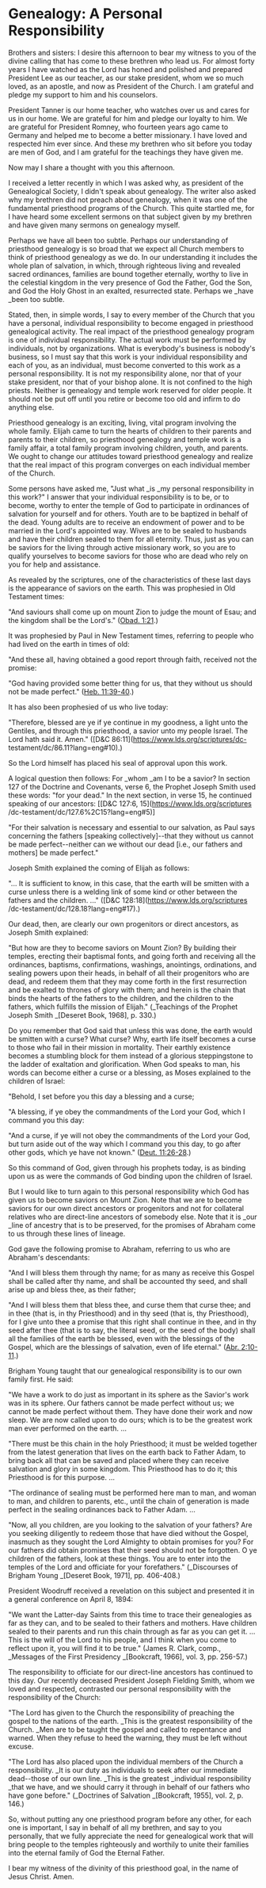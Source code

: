 # Genealogy: A Personal Responsibility

Brothers and sisters: I desire this afternoon to bear my witness to you of the
divine calling that has come to these brethren who lead us. For almost forty
years I have watched as the Lord has honed and polished and prepared President
Lee as our teacher, as our stake president, whom we so much loved, as an
apostle, and now as President of the Church. I am grateful and pledge my
support to him and his counselors.

President Tanner is our home teacher, who watches over us and cares for us in
our home. We are grateful for him and pledge our loyalty to him. We are
grateful for President Romney, who fourteen years ago came to Germany and
helped me to become a better missionary. I have loved and respected him ever
since. And these my brethren who sit before you today are men of God, and I am
grateful for the teachings they have given me.

Now may I share a thought with you this afternoon.

I received a letter recently in which I was asked why, as president of the
Genealogical Society, I didn't speak about genealogy. The writer also asked
why my brethren did not preach about genealogy, when it was one of the
fundamental priesthood programs of the Church. This quite startled me, for I
have heard some excellent sermons on that subject given by my brethren and
have given many sermons on genealogy myself.

Perhaps we have all been too subtle. Perhaps our understanding of priesthood
genealogy is so broad that we expect all Church members to think of priesthood
genealogy as we do. In our understanding it includes the whole plan of
salvation, in which, through righteous living and revealed sacred ordinances,
families are bound together eternally, worthy to live in the celestial kingdom
in the very presence of God the Father, God the Son, and God the Holy Ghost in
an exalted, resurrected state. Perhaps we _have _been too subtle.

Stated, then, in simple words, I say to every member of the Church that you
have a personal, individual responsibility to become engaged in priesthood
genealogical activity. The real impact of the priesthood genealogy program is
one of individual responsibility. The actual work must be performed by
individuals, not by organizations. What is everybody's business is nobody's
business, so I must say that this work is your individual responsibility and
each of you, as an individual, must become converted to this work as a
personal responsibility. It is not my responsibility alone, nor that of your
stake president, nor that of your bishop alone. It is not confined to the high
priests. Neither is genealogy and temple work reserved for older people. It
should not be put off until you retire or become too old and infirm to do
anything else.

Priesthood genealogy is an exciting, living, vital program involving the whole
family. Elijah came to turn the hearts of children to their parents and
parents to their children, so priesthood genealogy and temple work is a family
affair, a total family program involving children, youth, and parents. We
ought to change our attitudes toward priesthood genealogy and realize that the
real impact of this program converges on each individual member of the Church.

Some persons have asked me, "Just what _is _my personal responsibility in this
work?" I answer that your individual responsibility is to be, or to become,
worthy to enter the temple of God to participate in ordinances of salvation
for yourself and for others. Youth are to be baptized in behalf of the dead.
Young adults are to receive an endowment of power and to be married in the
Lord's appointed way. Wives are to be sealed to husbands and have their
children sealed to them for all eternity. Thus, just as you can be saviors for
the living through active missionary work, so you are to qualify yourselves to
become saviors for those who are dead who rely on you for help and assistance.

As revealed by the scriptures, one of the characteristics of these last days
is the appearance of saviors on the earth. This was prophesied in Old
Testament times:

"And saviours shall come up on mount Zion to judge the mount of Esau; and the
kingdom shall be the Lord's." ([Obad.
1:21](https://www.lds.org/scriptures/ot/obad/1.21?lang=eng#20).)

It was prophesied by Paul in New Testament times, referring to people who had
lived on the earth in times of old:

"And these all, having obtained a good report through faith, received not the
promise:

"God having provided some better thing for us, that they without us should not
be made perfect." ([Heb.
11:39-40](https://www.lds.org/scriptures/nt/heb/11.39-40?lang=eng#38).)

It has also been prophesied of us who live today:

"Therefore, blessed are ye if ye continue in my goodness, a light unto the
Gentiles, and through this priesthood, a savior unto my people Israel. The
Lord hath said it. Amen." ([D&amp;C 86:11](https://www.lds.org/scriptures/dc-
testament/dc/86.11?lang=eng#10).)

So the Lord himself has placed his seal of approval upon this work.

A logical question then follows: For _whom _am I to be a savior? In section
127 of the Doctrine and Covenants, verse 6, the Prophet Joseph Smith used
these words: "for your dead." In the next section, in verse 15, he continued
speaking of our ancestors: [[D&amp;C 127:6, 15](https://www.lds.org/scriptures
/dc-testament/dc/127.6%2C15?lang=eng#5)]

"For their salvation is necessary and essential to our salvation, as Paul says
concerning the fathers [speaking collectively]--that they without us cannot be
made perfect--neither can we without our dead [i.e., our fathers and mothers]
be made perfect."

Joseph Smith explained the coming of Elijah as follows:

"... It is sufficient to know, in this case, that the earth will be smitten with
a curse unless there is a welding link of some kind or other between the
fathers and the children. ..." ([D&amp;C 128:18](https://www.lds.org/scriptures
/dc-testament/dc/128.18?lang=eng#17).)

Our dead, then, are clearly our own progenitors or direct ancestors, as Joseph
Smith explained:

"But how are they to become saviors on Mount Zion? By building their temples,
erecting their baptismal fonts, and going forth and receiving all the
ordinances, baptisms, confirmations, washings, anointings, ordinations, and
sealing powers upon their heads, in behalf of all their progenitors who are
dead, and redeem them that they may come forth in the first resurrection and
be exalted to thrones of glory with them; and herein is the chain that binds
the hearts of the fathers to the children, and the children to the fathers,
which fulfills the mission of Elijah." (_Teachings of the Prophet Joseph Smith
_[Deseret Book, 1968], p. 330.)

Do you remember that God said that unless this was done, the earth would be
smitten with a curse? What curse? Why, earth life itself becomes a curse to
those who fail in their mission in mortality. Their earthly existence becomes
a stumbling block for them instead of a glorious steppingstone to the ladder
of exaltation and glorification. When God speaks to man, his words can become
either a curse or a blessing, as Moses explained to the children of Israel:

"Behold, I set before you this day a blessing and a curse;

"A blessing, if ye obey the commandments of the Lord your God, which I command
you this day:

"And a curse, if ye will not obey the commandments of the Lord your God, but
turn aside out of the way which I command you this day, to go after other
gods, which ye have not known." ([Deut.
11:26-28](https://www.lds.org/scriptures/ot/deut/11.26-28?lang=eng#25).)

So this command of God, given through his prophets today, is as binding upon
us as were the commands of God binding upon the children of Israel.

But I would like to turn again to this personal responsibility which God has
given us to become saviors on Mount Zion. Note that we are to become saviors
for our own direct ancestors or progenitors and not for collateral relatives
who are direct-line ancestors of somebody else. Note that it is _our _line of
ancestry that is to be preserved, for the promises of Abraham come to us
through these lines of lineage.

God gave the following promise to Abraham, referring to us who are Abraham's
descendants:

"And I will bless them through thy name; for as many as receive this Gospel
shall be called after thy name, and shall be accounted thy seed, and shall
arise up and bless thee, as their father;

"And I will bless them that bless thee, and curse them that curse thee; and in
thee (that is, in thy Priesthood) and in thy seed (that is, thy Priesthood),
for I give unto thee a promise that this right shall continue in thee, and in
thy seed after thee (that is to say, the literal seed, or the seed of the
body) shall all the families of the earth be blessed, even with the blessings
of the Gospel, which are the blessings of salvation, even of life eternal."
([Abr. 2:10-11](https://www.lds.org/scriptures/pgp/abr/2.10-11?lang=eng#9).)

Brigham Young taught that our genealogical responsibility is to our own family
first. He said:

"We have a work to do just as important in its sphere as the Savior's work was
in its sphere. Our fathers cannot be made perfect without us; we cannot be
made perfect without them. They have done their work and now sleep. We are now
called upon to do ours; which is to be the greatest work man ever performed on
the earth. ...

"There must be this chain in the holy Priesthood; it must be welded together
from the latest generation that lives on the earth back to Father Adam, to
bring back all that can be saved and placed where they can receive salvation
and glory in some kingdom. This Priesthood has to do it; this Priesthood is
for this purpose. ...

"The ordinance of sealing must be performed here man to man, and woman to man,
and children to parents, etc., until the chain of generation is made perfect
in the sealing ordinances back to Father Adam. ...

"Now, all you children, are you looking to the salvation of your fathers? Are
you seeking diligently to redeem those that have died without the Gospel,
inasmuch as they sought the Lord Almighty to obtain promises for you? For our
fathers did obtain promises that their seed should not be forgotten. O ye
children of the fathers, look at these things. You are to enter into the
temples of the Lord and officiate for your forefathers." (_Discourses of
Brigham Young _[Deseret Book, 1971], pp. 406-408.)

President Woodruff received a revelation on this subject and presented it in a
general conference on April 8, 1894:

"We want the Latter-day Saints from this time to trace their genealogies as
far as they can, and to be sealed to their fathers and mothers. Have children
sealed to their parents and run this chain through as far as you can get it. ...
This is the will of the Lord to his people, and I think when you come to
reflect upon it, you will find it to be true." (James R. Clark, comp.,
_Messages of the First Presidency _[Bookcraft, 1966], vol. 3, pp. 256-57.)

The responsibility to officiate for our direct-line ancestors has continued to
this day. Our recently deceased President Joseph Fielding Smith, whom we loved
and respected, contrasted our personal responsibility with the responsibility
of the Church:

"The Lord has given to the Church the responsibility of preaching the gospel
to the nations of the earth. _This is the greatest responsibility of the
Church. _Men are to be taught the gospel and called to repentance and warned.
When they refuse to heed the warning, they must be left without excuse.

"The Lord has also placed upon the individual members of the Church a
responsibility. _It is our duty as individuals to seek after our immediate
dead--those of our own line. _This is the greatest _individual responsibility
_that we have, and we should carry it through in behalf of our fathers who
have gone before." (_Doctrines of Salvation _[Bookcraft, 1955], vol. 2, p.
146.)

So, without putting any one priesthood program before any other, for each one
is important, I say in behalf of all my brethren, and say to you personally,
that we fully appreciate the need for genealogical work that will bring people
to the temples righteously and worthily to unite their families into the
eternal family of God the Eternal Father.

I bear my witness of the divinity of this priesthood goal, in the name of
Jesus Christ. Amen.

